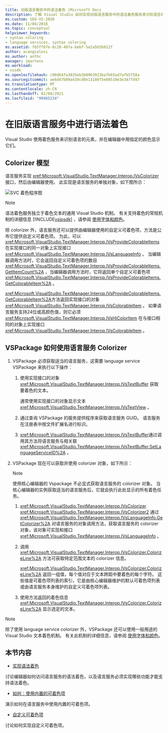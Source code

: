 ```yaml
---
title: 旧版语言服务中的语法着色 |Microsoft Docs
description: 了解 Visual Studio 如何实现旧版语言服务中的语法着色服务来识别语言的元素，并在编辑器中以颜色显示它们。
ms.custom: SEO-VS-2020
ms.date: 11/04/2016
ms.topic: conceptual
helpviewer_keywords:
- syntax coloring
- language services, syntax coloring
ms.assetid: f65ff67e-8c20-497a-bebf-5e2a5b5b012f
author: acangialosi
ms.author: anthc
manager: jmartens
ms.workload:
- vssdk
ms.openlocfilehash: c90d64fa3835eb3b0963923ba7b65ad7afb5758a
ms.sourcegitcommit: ae6d47b09a439cd0e13180f5e89510e3e347fd47
ms.translationtype: MT
ms.contentlocale: zh-CN
ms.lasthandoff: 02/08/2021
ms.locfileid: "99965234"
---
```

# <a name="syntax-coloring-in-a-legacy-language-service"></a>在旧版语言服务中进行语法着色

Visual Studio 使用着色服务来识别语言的元素，并在编辑器中用指定的颜色显示它们。

## <a name="colorizer-model"></a>Colorizer 模型
 语言服务实现 <xref:Microsoft.VisualStudio.TextManager.Interop.IVsColorizer> 接口，然后由编辑器使用。 此实现是语言服务的单独对象，如下图所示：

 ![SVC 着色程序图](../../extensibility/internals/media/figlgsvccolorizer.gif)

> [!NOTE]
> 语法着色服务独立于着色文本的通用 Visual Studio 机制。 有关支持着色的常规机制的详细信息 [!INCLUDE[vsipsdk](../../extensibility/includes/vsipsdk_md.md)] ，请参阅 [使用字体和颜色](/previous-versions/visualstudio/visual-studio-2015/extensibility/using-fonts-and-colors?preserve-view=true&view=vs-2015)。

 除 colorizer 外，语言服务还可以提供由编辑器使用的自定义可着色项，方法是公布它提供自定义可着色项。 为此，可以 <xref:Microsoft.VisualStudio.TextManager.Interop.IVsProvideColorableItems> 在实现接口的同一对象上实现接口 <xref:Microsoft.VisualStudio.TextManager.Interop.IVsLanguageInfo> 。 当编辑器调用方法时，它会返回自定义可着色项的数目 <xref:Microsoft.VisualStudio.TextManager.Interop.IVsProvideColorableItems.GetItemCount%2A> ，当编辑器调用方法时，它将返回单个自定义可着色项 <xref:Microsoft.VisualStudio.TextManager.Interop.IVsProvideColorableItems.GetColorableItem%2A> 。

 <xref:Microsoft.VisualStudio.TextManager.Interop.IVsProvideColorableItems.GetColorableItem%2A>方法返回实现接口的对象 <xref:Microsoft.VisualStudio.TextManager.Interop.IVsColorableItem> 。 如果语言服务支持24位或高颜色值，则它必须 <xref:Microsoft.VisualStudio.TextManager.Interop.IVsHiColorItem> 在与接口相同的对象上实现接口 <xref:Microsoft.VisualStudio.TextManager.Interop.IVsColorableItem> 。

## <a name="how-a-vspackage-uses-a-language-service-colorizer"></a>VSPackage 如何使用语言服务 Colorizer

1. VSPackage 必须获取适当的语言服务，这需要 language service VSPackage 来执行以下操作：

    1. 使用实现接口的对象 <xref:Microsoft.VisualStudio.TextManager.Interop.IVsTextBuffer> 获取要着色的文本。

         通常使用实现接口的对象显示文本 <xref:Microsoft.VisualStudio.TextManager.Interop.IVsTextView> 。

    2. 通过查询 VSPackage 的服务提供程序来获取语言服务 GUID。 语言服务在注册表中按文件扩展名进行标识。

    3. <xref:Microsoft.VisualStudio.TextManager.Interop.IVsTextBuffer>通过调用其方法将语言服务与相关联 <xref:Microsoft.VisualStudio.TextManager.Interop.IVsTextBuffer.SetLanguageServiceID%2A> 。

2. VSPackage 现在可以获取并使用 colorizer 对象，如下所示：

    > [!NOTE]
    > 使用核心编辑器的 Vspackage 不必显式获取语言服务的 colorizer 对象。 当核心编辑器的实例获取适当的语言服务后，它就会执行此处显示的所有着色任务。

    1. <xref:Microsoft.VisualStudio.TextManager.Interop.IVsColorizer> <xref:Microsoft.VisualStudio.TextManager.Interop.IVsColorizer2> 通过 <xref:Microsoft.VisualStudio.TextManager.Interop.IVsLanguageInfo.GetColorizer%2A> 对语言服务的对象调用方法，获取语言服务的 colorizer 对象，该对象可实现和接口 <xref:Microsoft.VisualStudio.TextManager.Interop.IVsLanguageInfo> 。

    2. 调用 <xref:Microsoft.VisualStudio.TextManager.Interop.IVsColorizer.ColorizeLine%2A> 方法可获取特定范围文本的 colorizer 信息。

         <xref:Microsoft.VisualStudio.TextManager.Interop.IVsColorizer.ColorizeLine%2A> 返回一组值，每个值对应于文本跨距中要着色的每个字符。 这些值是可着色项列表的索引，它是由核心编辑器维护的默认可着色项列表或由语言服务本身维护的自定义可着色项列表。

    3. 使用方法返回的着色信息 <xref:Microsoft.VisualStudio.TextManager.Interop.IVsColorizer.ColorizeLine%2A> 显示选定的文本。

> [!NOTE]
> 除了使用 language service colorizer 外，VSPackage 还可以使用一般用途的 Visual Studio 文本着色机制。 有关此机制的详细信息，请参阅 [使用字体和颜色](/previous-versions/visualstudio/visual-studio-2015/extensibility/using-fonts-and-colors?preserve-view=true&view=vs-2015)。

## <a name="in-this-section"></a>本节内容
- [实现语法着色](../../extensibility/internals/implementing-syntax-coloring.md)

 讨论编辑器如何访问语言服务的语法着色，以及语言服务必须实现哪些功能才能支持语法着色。

- [如何：使用内置的可着色项](../../extensibility/internals/how-to-use-built-in-colorable-items.md)

 演示如何在语言服务中使用内置的可着色项。

- [自定义可着色项](../../extensibility/internals/custom-colorable-items.md)

 讨论如何实现自定义可着色项。

